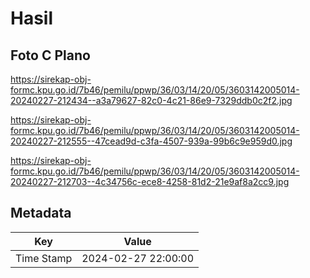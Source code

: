 # Hasil

## Foto C Plano

https://sirekap-obj-formc.kpu.go.id/7b46/pemilu/ppwp/36/03/14/20/05/3603142005014-20240227-212434--a3a79627-82c0-4c21-86e9-7329ddb0c2f2.jpg

https://sirekap-obj-formc.kpu.go.id/7b46/pemilu/ppwp/36/03/14/20/05/3603142005014-20240227-212555--47cead9d-c3fa-4507-939a-99b6c9e959d0.jpg

https://sirekap-obj-formc.kpu.go.id/7b46/pemilu/ppwp/36/03/14/20/05/3603142005014-20240227-212703--4c34756c-ece8-4258-81d2-21e9af8a2cc9.jpg


## Metadata

| Key        | Value               |
| ---------- | ------------------- |
| Time Stamp | 2024-02-27 22:00:00 |



